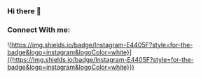 ### Hi there 👋

<!--
**CaiqueRamos/CaiqueRamos** is a ✨ _special_ ✨ repository because its `README.md` (this file) appears on your GitHub profile.
-->

### Connect With me:


![https://img.shields.io/badge/Instagram-E4405F?style=for-the-badge&logo=instagram&logoColor=white}]({https://img.shields.io/badge/Instagram-E4405F?style=for-the-badge&logo=instagram&logoColor=white}})

